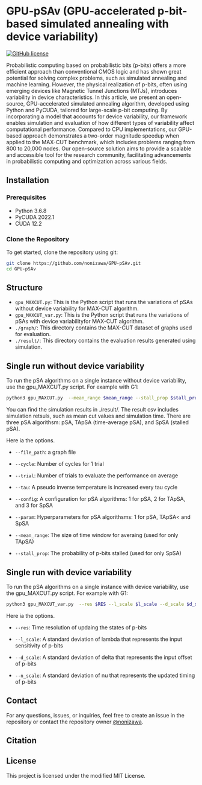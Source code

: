 # GPU-pSAv (GPU-accelerated p-bit-based simulated annealing with device variability)

[![GitHub license](https://img.shields.io/github/license/nonizawa/GPU-pSAv)](https://github.com/nonizawa/GPU-pSAv/LICENSE)

Probabilistic computing based on probabilistic bits (p-bits) offers a more efficient approach than conventional CMOS logic and has shown great potential for solving complex problems, such as simulated annealing and machine learning. However, the physical realization of p-bits, often using emerging devices like Magnetic Tunnel Junctions (MTJs), introduces variability in device characteristics. In this article, we present an open-source, GPU-accelerated simulated annealing algorithm, developed using Python and PyCUDA, tailored for large-scale p-bit computing. By incorporating a model that accounts for device variability, our framework enables simulation and evaluation of how different types of variability affect computational performance. Compared to CPU implementations, our GPU-based approach demonstrates a two-order magnitude speedup when applied to the MAX-CUT benchmark, which includes problems ranging from 800 to 20,000 nodes. Our open-source solution aims to provide a scalable and accessible tool for the research community, facilitating advancements in probabilistic computing and optimization across various fields.

## Installation

### Prerequisites

- Python 3.6.8
- PyCUDA 2022.1
- CUDA 12.2

### Clone the Repository

To get started, clone the repository using git:

```sh
git clone https://github.com/nonizawa/GPU-pSAv.git
cd GPU-pSAv
```

## Structure

- `gpu_MAXCUT.py`: This is the Python script that runs the variations of pSAs without device variability for MAX-CUT algorithm.
- `gpu_MAXCUT_var.py`: This is the Python script that runs the variations of pSAs with device variabilityfor MAX-CUT algorithm.
- `./graph/`: This directory contains the MAX-CUT dataset of graphs used for evaluation.
- `./result/`: This directory contains the evaluation results generated using simulation.

## Single run without device variability

To run the pSA algorithms on a single instance without device variability, use the gpu_MAXCUT.py script. For example with G1:

```sh
python3 gpu_MAXCUT.py  --mean_range $mean_range --stall_prop $stall_prop  --param $PARAM --config $CONFIG --cycle $CYCLE  --trial $TRIAL --tau $TAU  --gpu $GPU_DEVICE --file_path ./graph/G1.txt
```

You can find the simulation results in ./result/. The result csv includes simulation retsuls, such as mean cut values and simulation time. There are three pSA algorithsm: pSA, TApSA (time-average pSA), and SpSA (stalled pSA).

Here ia the options.

- `--file_path`: a graph file

- `--cycle`: Number of cycles for 1 trial

- `--trial`: Number of trials to evaluate the performance on average

- `--tau`:  A pseudo inverse temperature is increased every tau cycle

- `--config`:  A configuration for pSA algorithms: 1 for pSA, 2 for TApSA, and 3 for SpSA

- `--param`: Hyperparameters for pSA algorithsms: 1 for pSA, TApSA< and SpSA 

- `--mean_range`: The size of time window for averaing (used for only TApSA)

- `--stall_prop`: The probability of p-bits stalled (used for only SpSA)

## Single run with device variability

To run the pSA algorithms on a single instance with device variability, use the gpu_MAXCUT.py script. For example with G1:

```sh
python3 gpu_MAXCUT_var.py  --res $RES --l_scale $l_scale --d_scale $d_scale --n_scale $n_scale --mean_range $mean_range --stall_prop $stall_prop  --param $PARAM --config $CONFIG --cycle $CYCLE  --trial $TRIAL --tau $TAU  --gpu $GPU_DEVICE --file_path ./graph/G1.txt
```

Here ia the options.

- `--res`: Time resolution of updaing the states of p-bits

- `--l_scale`: A standard deviation of lambda that represents the input sensitivity of p-bits

- `--d_scale`: A standard deviation of delta that represents the input offset of p-bits

- `--n_scale`: A standard deviation of nu that represents the updated timing of p-bits

## Contact

For any questions, issues, or inquiries, feel free to create an issue in the repository or contact the repository owner [@nonizawa](https://github.com/nonizawa).

## Citation

## License

This project is licensed under the modified MIT License.
